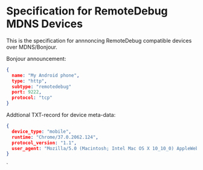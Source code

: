 # Specification for RemoteDebug MDNS Devices

This is the specification for annnoncing RemoteDebug compatible devices over MDNS/Bonjour.

Bonjour announcement:
```json
{
  name: "My Android phone", 
  type: "http", 
  subtype: "remotedebug"
  port: 9222,
  protocol: "tcp"
}
```

Addtional TXT-record for device meta-data:
```json
{
  device_type: "mobile",
  runtime: "Chrome/37.0.2062.124",
  protocol_version: "1.1",
  user_agent: "Mozilla/5.0 (Macintosh; Intel Mac OS X 10_10_0) AppleWebKit/537.36 (KHTML, like Gecko) Chrome/37.0.2062.124 Safari/537.36"
}
```




`




